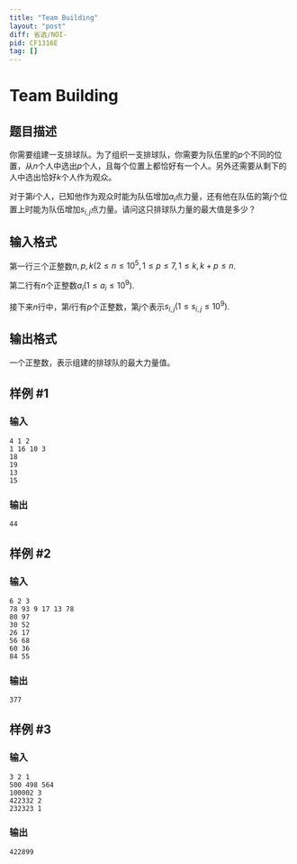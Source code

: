 ```yaml
---
title: "Team Building"
layout: "post"
diff: 省选/NOI-
pid: CF1316E
tag: []
---
```


# Team Building

## 题目描述

你需要组建一支排球队。为了组织一支排球队，你需要为队伍里的$p$个不同的位置，从$n$个人中选出$p$个人，且每个位置上都恰好有一个人。另外还需要从剩下的人中选出恰好$k$个人作为观众。

对于第$i$个人，已知他作为观众时能为队伍增加$a_i$点力量，还有他在队伍的第$j$个位置上时能为队伍增加$s_{i,j}$点力量。请问这只排球队力量的最大值是多少？

## 输入格式

第一行三个正整数$n,p,k(2\leq n\leq 10^5,1\leq p\leq 7,1\leq k,k+p\leq n$.

第二行有$n$个正整数$a_i(1\leq a_i\leq 10^9)$.

接下来$n$行中，第$i$行有$p$个正整数，第$j$个表示$s_{i,j}(1\leq s_{i,j}\leq 10^9)$.

## 输出格式

一个正整数，表示组建的排球队的最大力量值。

## 样例 #1

### 输入

```
4 1 2
1 16 10 3
18
19
13
15
```

### 输出

```
44
```

## 样例 #2

### 输入

```
6 2 3
78 93 9 17 13 78
80 97
30 52
26 17
56 68
60 36
84 55
```

### 输出

```
377
```

## 样例 #3

### 输入

```
3 2 1
500 498 564
100002 3
422332 2
232323 1
```

### 输出

```
422899
```

